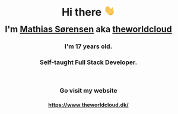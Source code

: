 <h1 align="center">
    <b>Hi there</b>
    <img src="https://raw.githubusercontent.com/ABSphreak/ABSphreak/master/gifs/Hi.gif" width="30px" />
    <br /> 
    <p style="font-size: 17pt; margin-top: 15px;">I'm <u>Mathias Sørensen</u> aka <u>theworldcloud</u></p>
</h1>

<h3 align="center">I'm 17 years old.</h3>
<h3 align="center">Self-taught Full Stack Developer.</h3>
<br />
<h3 align="center">Go visit my website</h3>
<h4 align="center"> <a href="https://www.theworldcloud.dk/"> https://www.theworldcloud.dk/ </a> </h4>

